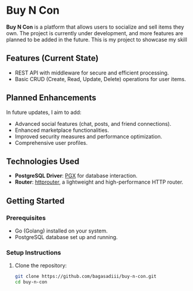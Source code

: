 # Buy N Con

**Buy N Con** is a platform that allows users to socialize and sell items they own. The project is currently under development, and more features are planned to be added in the future.
This is my project to showcase my skill

## Features (Current State)
- REST API with middleware for secure and efficient processing.
- Basic CRUD (Create, Read, Update, Delete) operations for user items.

## Planned Enhancements
In future updates, I aim to add:
- Advanced social features (chat, posts, and friend connections).
- Enhanced marketplace functionalities.
- Improved security measures and performance optimization.
- Comprehensive user profiles.

## Technologies Used
- **PostgreSQL Driver**: [PGX](https://github.com/jackc/pgx) for database interaction.
- **Router**: [httprouter](https://github.com/julienschmidt/httprouter), a lightweight and high-performance HTTP router.

## Getting Started
### Prerequisites
- Go (Golang) installed on your system.
- PostgreSQL database set up and running.
  
### Setup Instructions
1. Clone the repository:
   ```bash
   git clone https://github.com/bagasadiii/buy-n-con.git
   cd buy-n-con